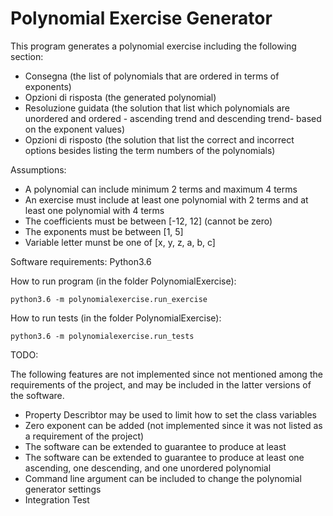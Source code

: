 # Polynomial Exercise Generator

This program generates a polynomial exercise including the following section:
- Consegna (the list of polynomials that are ordered in terms of exponents)
- Opzioni di risposta (the generated polynomial)
- Resoluzione guidata (the solution that list which polynomials are unordered and ordered - ascending trend and descending trend- based on the exponent values)
- Opzioni di risposto (the solution that list the correct and incorrect options besides listing the term numbers of the polynomials)


Assumptions:
- A polynomial can include minimum 2 terms and maximum 4 terms
- An exercise must include at least one polynomial with 2 terms and at least one polynomial with 4 terms
- The coefficients must be between [-12, 12] (cannot be zero)
- The exponents must be between [1, 5]
- Variable letter munst be one of [x, y, z, a, b, c]

Software requirements: Python3.6


How to run program (in the folder PolynomialExercise):
    
    python3.6 -m polynomialexercise.run_exercise

How to run tests  (in the folder PolynomialExercise):

    python3.6 -m polynomialexercise.run_tests

TODO:

The following features are not implemented since not mentioned among the requirements of the project, and may be included in the latter versions of the software.
- Property Describtor may be used to limit how to set the class variables
- Zero exponent can be added (not implemented since it was not listed as a requirement of the project)
- The software can be extended to guarantee to produce at least
- The software can be extended to guarantee to produce at least one ascending, one descending, and one unordered polynomial
- Command line argument can be included to change the polynomial generator settings
- Integration Test
